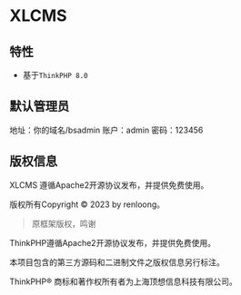 
XLCMS
===============

## 特性

* 基于`ThinkPHP 8.0`

## 默认管理员
地址：你的域名/bsadmin
账户：admin
密码：123456

## 版权信息
XLCMS 遵循Apache2开源协议发布，并提供免费使用。

版权所有Copyright © 2023 by renloong。


>原框架版权，鸣谢


ThinkPHP遵循Apache2开源协议发布，并提供免费使用。

本项目包含的第三方源码和二进制文件之版权信息另行标注。

ThinkPHP® 商标和著作权所有者为上海顶想信息科技有限公司。
